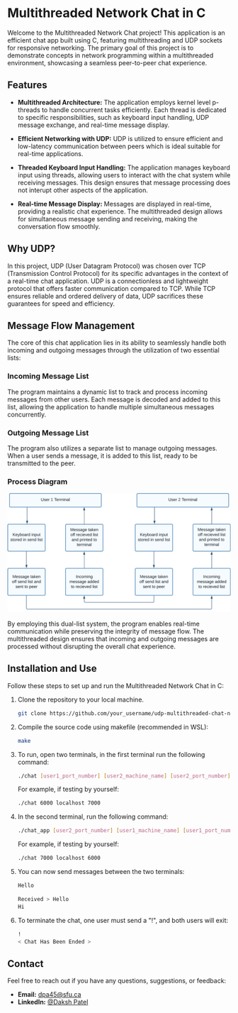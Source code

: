# Multithreaded Network Chat in C

Welcome to the Multithreaded Network Chat project! This application is an efficient chat app built using C, featuring multithreading and UDP sockets for responsive networking. The primary goal of this project is to demonstrate concepts in network programming within a multithreaded environment, showcasing a seamless peer-to-peer chat experience.

## Features

- **Multithreaded Architecture:** The application employs kernel level p-threads to handle concurrent tasks efficiently. Each thread is dedicated to specific responsibilities, such as keyboard input handling, UDP message exchange, and real-time message display.

- **Efficient Networking with UDP:** UDP is utilized to ensure efficient and low-latency communication between peers which is ideal suitable for real-time applications.

- **Threaded Keyboard Input Handling:** The application manages keyboard input using threads, allowing users to interact with the chat system while receiving messages. This design ensures that message processing does not interupt other aspects of the application.

- **Real-time Message Display:** Messages are displayed in real-time, providing a realistic chat experience. The multithreaded design allows for simultaneous message sending and receiving, making the conversation flow smoothly.

## Why UDP?

In this project, UDP (User Datagram Protocol) was chosen over TCP (Transmission Control Protocol) for its specific advantages in the context of a real-time chat application. UDP is a connectionless and lightweight protocol that offers faster communication compared to TCP. While TCP ensures reliable and ordered delivery of data, UDP sacrifices these guarantees for speed and efficiency.

## Message Flow Management

The core of this chat application lies in its ability to seamlessly handle both incoming and outgoing messages through the utilization of two essential lists:

### Incoming Message List

The program maintains a dynamic list to track and process incoming messages from other users. Each message is decoded and added to this list, allowing the application to handle multiple simultaneous messages concurrently.

### Outgoing Message List

The program also utilizes a separate list to manage outgoing messages. When a user sends a message, it is added to this list, ready to be transmitted to the peer.

### Process Diagram

![UDP Process Graph](images/proccess_diagram.png)

By employing this dual-list system, the program enables real-time communication while preserving the integrity of message flow. The multithreaded design ensures that incoming and outgoing messages are processed without disrupting the overall chat experience.

## Installation and Use

Follow these steps to set up and run the Multithreaded Network Chat in C:

1. Clone the repository to your local machine.

   ```bash
   git clone https://github.com/your_username/udp-multithreaded-chat-networking-c.git
   ```

2. Compile the source code using makefile (recommended in WSL):

   ```bash
   make
   ```

3. To run, open two terminals, in the first terminal run the following command:

   ```bash
   ./chat [user1_port_number] [user2_machine_name] [user2_port_number]
   ```

   For example, if testing by yourself:

   ```bash
   ./chat 6000 localhost 7000
   ```

4. In the second terminal, run the following command:

   ```bash
   ./chat_app [user2_port_number] [user1_machine_name] [user1_port_number]
   ```

   For example, if testing by yourself:

   ```bash
   ./chat 7000 localhost 6000
   ```

5. You can now send messages between the two terminals:

   ```bash
   Hello
   ```

   ```bash
   Received > Hello
   Hi
   ```

6. To terminate the chat, one user must send a "!", and both users will exit:
   ```bash
   !
   < Chat Has Been Ended >
   ```

## Contact

Feel free to reach out if you have any questions, suggestions, or feedback:

- **Email:** dpa45@sfu.ca
- **LinkedIn:** [@Daksh Patel](https://www.linkedin.com/in/daksh-patel-956622290/)

